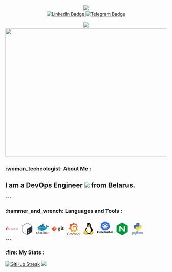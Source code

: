 <div id="header" align="center">
  <img src="https://i.giphy.com/media/v1.Y2lkPTc5MGI3NjExa3RtcWl4Y3BkeGJxenF0OGthbmMybzF0cDNrNGtoZXV1MHQzdzR4ZyZlcD12MV9pbnRlcm5hbF9naWZfYnlfaWQmY3Q9cw/WodOtJNNNQEXRSSXp2/giphy.gif" width="300"/>  
</div>
<div id="badges" align="center">
 <a href="https://www.linkedin.com/in/%D0%BC%D0%B0%D0%BA%D1%81%D0%B8%D0%BC-%D0%BA%D0%B8%D1%80%D0%B8%D0%BB%D1%91%D0%BD%D0%BE%D0%BA-226208268/">
  <img src="https://img.shields.io/badge/LinkedIn-blue?style=for-the-badge&logo=linkedin&logoColor=white" alt="LinkedIn Badge"/>
</a>
<a href="https://t.me/Grackman">
  <img src="https://img.shields.io/badge/Telegram-black?style=for-the-badge&logo=telegram&logoColor=white" alt="Telegram Badge"/>
</a>
 <br> <img src="https://komarev.com/ghpvc/?username=Grackman&style=flat-square&color=blue" alt=""/ > </br>
  <img src="https://i.giphy.com/media/v1.Y2lkPTc5MGI3NjExNXBoajNpeTlyYXo5YWF4a2JhdnAzcWppcmR0MGM3amE1MDRkZnJiZiZlcD12MV9pbnRlcm5hbF9naWZfYnlfaWQmY3Q9dHM/WsvbZxS6Se8wAa41p2/giphy.gif" width="300px"/>
</h1>
</div>
<!--
О себе
-->
<div align="center">
  <img src="https://i.giphy.com/media/v1.Y2lkPTc5MGI3NjExdHljenhscDNjdG9ia25ybGM2aXN2aWF1ZWp5M3JiMGR0bGMwd2k5eCZlcD12MV9pbnRlcm5hbF9naWZfYnlfaWQmY3Q9Zw/dWesBcTLavkZuG35MI/giphy.gif" width="700" height="400"/>
</div>
<h3> :woman_technologist: About Me :
  <h2> I am a DevOps Engineer <img src="https://media.giphy.com/media/WUlplcMpOCEmTGBtBW/giphy.gif" width="30"> from Belarus.
  </h2>
</h3>
---
<h3>:hammer_and_wrench: Languages and Tools : </h3>
<div>
  <img src="https://github.com/devicons/devicon/blob/master/icons/apache/apache-original-wordmark.svg"title="Apache" alt="Apache" width="40" height="40"/>&nbsp;
  <img src="https://github.com/devicons/devicon/blob/master/icons/bash/bash-original.svg"title="Bash" alt="Bash" width="40" height="40"/>&nbsp;
  <img src="https://github.com/devicons/devicon/blob/master/icons/docker/docker-original-wordmark.svg"title="Docker" alt="Docker" width="40" height="40"/>&nbsp;
   <img src="https://github.com/devicons/devicon/blob/master/icons/git/git-original-wordmark.svg"title="Git" alt="Git" width="40" height="40"/>&nbsp;
  <img src="https://github.com/devicons/devicon/blob/master/icons/grafana/grafana-original-wordmark.svg"title="Grafana" alt="Grafana" width="40" height="40"/>&nbsp;
  <img src="https://github.com/devicons/devicon/blob/master/icons/linux/linux-original.svg"title="Linux" alt="Linux" width="40" height="40"/>&nbsp;
  <img src="https://github.com/devicons/devicon/blob/master/icons/kubernetes/kubernetes-original-wordmark.svg"title="Kubernetes" alt="Kubernetes" width="50" height="50"/>&nbsp;
  <img src="https://github.com/devicons/devicon/blob/master/icons/nginx/nginx-original.svg"title="Nginx" alt="Nginx" width="40" height="40"/>&nbsp;
  <img src="https://github.com/devicons/devicon/blob/master/icons/python/python-original-wordmark.svg"title="Python" alt="Python" width="40" height="40"/>&nbsp;
</div>
---
<h3> :fire: My Stats :
</h3>
<a href="https://git.io/streak-stats"><img src="http://github-readme-streak-stats.herokuapp.com?user=Grackman&theme=dark&date_format=j%20M%5B%20Y%5D" alt="GitHub Streak" /></a>

<picture>
  <source
    srcset="https://github-readme-stats.vercel.app/api?username=Grackman&show_icons=true&theme=dark"
    media="(prefers-color-scheme: dark)"
  />
  <source
    srcset="https://github-readme-stats.vercel.app/api?username=Grackman&show_icons=true"
    media="(prefers-color-scheme: light), (prefers-color-scheme: no-preference)"
  />
  <img src="https://github-readme-stats.vercel.app/api?username=Grackman&show_icons=true" />
</picture>
